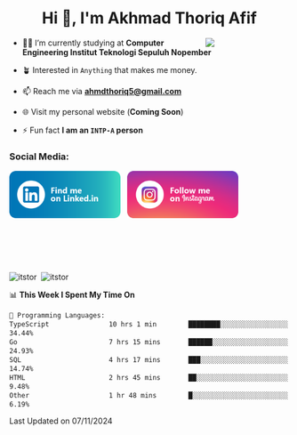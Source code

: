 <h1 align="center">Hi 👋, I'm Akhmad Thoriq Afif</h1>

<img align="right" src="https://i.giphy.com/media/VbnUQpnihPSIgIXuZv/giphy.webp" style="width:30%;">

- 👨‍🎓 I’m currently studying at **Computer Engineering Institut Teknologi Sepuluh Nopember**

- 🪴 Interested in `Anything` that makes me money.

- 📫 Reach me via **ahmdthoriq5@gmail.com**

- 🌐 Visit my personal website (**Coming Soon**)

- ⚡ Fun fact **I am an `INTP-A` person**

<h3 align="left">Social Media:</h3>
<p align="left">
<a href="https://linkedin.com/in/akhmad-thoriq-afif" target="_blank"><img align="center" src="./images/linkedin.png" alt="akhmad-thoriq-afif" width="200" /></a>&nbsp;&nbsp;
<a href="https://instagram.com/ahmdthoriq_" target="_blank"><img align="center" src="./images/instagram.png" alt="ahmdthoriq_"width="200" /></a>
</p>
</br>
</br>
</br>
</br>
<p><img align="center" src="https://github-readme-stats.vercel.app/api?username=itstor&show_icons=true&locale=en&theme=nord" alt="itstor" height="170"/>&nbsp;&nbsp;<img align="center" src="https://github-readme-stats.vercel.app/api/top-langs?username=itstor&show_icons=true&locale=en&layout=compact&theme=nord" alt="itstor" height="170" /></p>

<!--START_SECTION:waka-->
📊 **This Week I Spent My Time On** 

```text
💬 Programming Languages: 
TypeScript               10 hrs 1 min        ████████░░░░░░░░░░░░░░░░░   34.44% 
Go                       7 hrs 15 mins       ██████░░░░░░░░░░░░░░░░░░░   24.93% 
SQL                      4 hrs 17 mins       ███░░░░░░░░░░░░░░░░░░░░░░   14.74% 
HTML                     2 hrs 45 mins       ██░░░░░░░░░░░░░░░░░░░░░░░   9.48% 
Other                    1 hr 48 mins        █░░░░░░░░░░░░░░░░░░░░░░░░   6.19%

```


 Last Updated on 07/11/2024
<!--END_SECTION:waka-->

